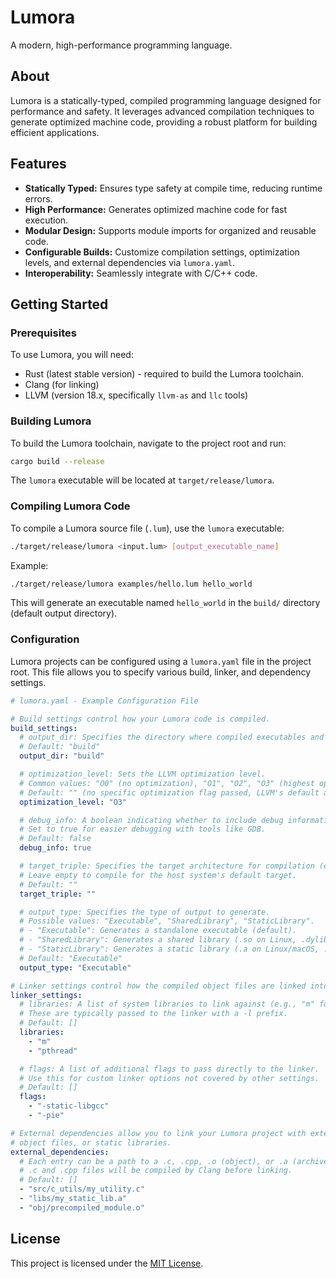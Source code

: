 # Lumora

A modern, high-performance programming language.

## About

Lumora is a statically-typed, compiled programming language designed for performance and safety. It leverages advanced compilation techniques to generate optimized machine code, providing a robust platform for building efficient applications.

## Features

*   **Statically Typed:** Ensures type safety at compile time, reducing runtime errors.
*   **High Performance:** Generates optimized machine code for fast execution.
*   **Modular Design:** Supports module imports for organized and reusable code.
*   **Configurable Builds:** Customize compilation settings, optimization levels, and external dependencies via `lumora.yaml`.
*   **Interoperability:** Seamlessly integrate with C/C++ code.

## Getting Started

### Prerequisites

To use Lumora, you will need:

*   Rust (latest stable version) - required to build the Lumora toolchain.
*   Clang (for linking)
*   LLVM (version 18.x, specifically `llvm-as` and `llc` tools)

### Building Lumora

To build the Lumora toolchain, navigate to the project root and run:

```bash
cargo build --release
```

The `lumora` executable will be located at `target/release/lumora`.

### Compiling Lumora Code

To compile a Lumora source file (`.lum`), use the `lumora` executable:

```bash
./target/release/lumora <input.lum> [output_executable_name]
```

Example:

```bash
./target/release/lumora examples/hello.lum hello_world
```

This will generate an executable named `hello_world` in the `build/` directory (default output directory).

### Configuration

Lumora projects can be configured using a `lumora.yaml` file in the project root. This file allows you to specify various build, linker, and dependency settings.

```yaml
# lumora.yaml - Example Configuration File

# Build settings control how your Lumora code is compiled.
build_settings:
  # output_dir: Specifies the directory where compiled executables and intermediate files will be placed.
  # Default: "build"
  output_dir: "build"

  # optimization_level: Sets the LLVM optimization level.
  # Common values: "O0" (no optimization), "O1", "O2", "O3" (highest optimization), "Os" (optimize for size), "Oz" (optimize for smallest size).
  # Default: "" (no specific optimization flag passed, LLVM's default applies)
  optimization_level: "O3"

  # debug_info: A boolean indicating whether to include debug information in the compiled output.
  # Set to true for easier debugging with tools like GDB.
  # Default: false
  debug_info: true

  # target_triple: Specifies the target architecture for compilation (e.g., "x86_64-unknown-linux-gnu", "arm-none-eabi").
  # Leave empty to compile for the host system's default target.
  # Default: ""
  target_triple: ""

  # output_type: Specifies the type of output to generate.
  # Possible values: "Executable", "SharedLibrary", "StaticLibrary".
  # - "Executable": Generates a standalone executable (default).
  # - "SharedLibrary": Generates a shared library (.so on Linux, .dylib on macOS, .dll on Windows).
  # - "StaticLibrary": Generates a static library (.a on Linux/macOS, .lib on Windows).
  # Default: "Executable"
  output_type: "Executable"

# Linker settings control how the compiled object files are linked into a final executable.
linker_settings:
  # libraries: A list of system libraries to link against (e.g., "m" for math, "pthread" for pthreads).
  # These are typically passed to the linker with a -l prefix.
  # Default: []
  libraries:
    - "m"
    - "pthread"

  # flags: A list of additional flags to pass directly to the linker.
  # Use this for custom linker options not covered by other settings.
  # Default: []
  flags:
    - "-static-libgcc"
    - "-pie"

# External dependencies allow you to link your Lumora project with external C/C++ source files,
# object files, or static libraries.
external_dependencies:
  # Each entry can be a path to a .c, .cpp, .o (object), or .a (archive) file.
  # .c and .cpp files will be compiled by Clang before linking.
  # Default: []
  - "src/c_utils/my_utility.c"
  - "libs/my_static_lib.a"
  - "obj/precompiled_module.o"
```

## License

This project is licensed under the [MIT License](LICENSE).
